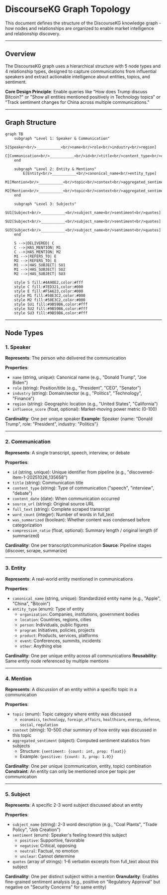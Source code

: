 # DiscourseKG Graph Topology

This document defines the structure of the DiscourseKG knowledge graph - how nodes and relationships are organized to enable market intelligence and relationship discovery.

---

## Overview

The DiscourseKG graph uses a hierarchical structure with 5 node types and 4 relationship types, designed to capture communications from influential speakers and extract actionable intelligence about entities, topics, and sentiment.

**Core Design Principle**: Enable queries like "How does Trump discuss Bitcoin?" or "Show all entities mentioned positively in Technology topics" or "Track sentiment changes for China across multiple communications."

---

## Graph Structure

```mermaid
graph TB
    subgraph "Level 1: Speaker & Communication"
        S[Speaker<br/>___________<br/>name<br/>role<br/>industry<br/>region]
        C[Communication<br/>___________<br/>id<br/>title<br/>content_type<br/>content_date<br/>source_url<br/>full_text<br/>word_count<br/>was_summarized<br/>compression_ratio]
    end
    
    subgraph "Level 2: Entity & Mentions"
        E[Entity<br/>___________<br/>canonical_name<br/>entity_type]
        M1[Mention<br/>___________<br/>topic<br/>context<br/>aggregated_sentiment]
        M2[Mention<br/>___________<br/>topic<br/>context<br/>aggregated_sentiment]
    end
    
    subgraph "Level 3: Subjects"
        SU1[Subject<br/>___________<br/>subject_name<br/>sentiment<br/>quotes]
        SU2[Subject<br/>___________<br/>subject_name<br/>sentiment<br/>quotes]
        SU3[Subject<br/>___________<br/>subject_name<br/>sentiment<br/>quotes]
    end
    
    S -->|DELIVERED| C
    C -->|HAS_MENTION| M1
    C -->|HAS_MENTION| M2
    M1 -->|REFERS_TO| E
    M2 -->|REFERS_TO| E
    M1 -->|HAS_SUBJECT| SU1
    M1 -->|HAS_SUBJECT| SU2
    M2 -->|HAS_SUBJECT| SU3
    
    style S fill:#4A90E2,color:#fff
    style C fill:#7ED321,color:#000
    style E fill:#F5A623,color:#000
    style M1 fill:#50E3C2,color:#000
    style M2 fill:#50E3C2,color:#000
    style SU1 fill:#9B59B6,color:#fff
    style SU2 fill:#9B59B6,color:#fff
    style SU3 fill:#9B59B6,color:#fff
```

---

## Node Types

### 1. Speaker
**Represents**: The person who delivered the communication

**Properties**:
- `name` (string, unique): Canonical name (e.g., "Donald Trump", "Joe Biden")
- `role` (string): Position/title (e.g., "President", "CEO", "Senator")
- `industry` (string): Domain/sector (e.g., "Politics", "Technology", "Finance")
- `region` (string): Geographic location (e.g., "United States", "California")
- `influence_score` (float, optional): Market-moving power metric (0-100)

**Cardinality**: One per unique speaker
**Example**: Speaker {name: "Donald Trump", role: "President", industry: "Politics"}

---

### 2. Communication
**Represents**: A single transcript, speech, interview, or debate

**Properties**:
- `id` (string, unique): Unique identifier from pipeline (e.g., "discovered-item-1-20251026_135658")
- `title` (string): Communication title
- `content_type` (string): Type of communication ("speech", "interview", "debate")
- `content_date` (date): When communication occurred
- `source_url` (string): Original source URL
- `full_text` (string): Complete scraped transcript
- `word_count` (integer): Number of words in full_text
- `was_summarized` (boolean): Whether content was condensed before categorization
- `compression_ratio` (float, optional): Summary length / original length (if summarized)

**Cardinality**: One per transcript/communication
**Source**: Pipeline stages (discover, scrape, summarize)

---

### 3. Entity
**Represents**: A real-world entity mentioned in communications

**Properties**:
- `canonical_name` (string, unique): Standardized entity name (e.g., "Apple", "China", "Bitcoin")
- `entity_type` (enum): Type of entity
  - `organization`: Companies, institutions, government bodies
  - `location`: Countries, regions, cities
  - `person`: Individuals, public figures
  - `program`: Initiatives, policies, projects
  - `product`: Products, services, platforms
  - `event`: Conferences, summits, incidents
  - `other`: Anything else

**Cardinality**: One per unique entity across all communications
**Reusability**: Same entity node referenced by multiple mentions

---

### 4. Mention
**Represents**: A discussion of an entity within a specific topic in a communication

**Properties**:
- `topic` (enum): Topic category where entity was discussed
  - `economics`, `technology`, `foreign_affairs`, `healthcare`, `energy`, `defense`, `social`, `regulation`
- `context` (string): 10-500 char summary of how entity was discussed in this topic
- `aggregated_sentiment` (object): Computed sentiment statistics from subjects
  - Structure: `{sentiment: {count: int, prop: float}}`
  - Example: `{positive: {count: 3, prop: 1.0}}`

**Cardinality**: One per unique (communication, entity, topic) combination
**Constraint**: An entity can only be mentioned once per topic per communication

---

### 5. Subject
**Represents**: A specific 2-3 word subject discussed about an entity

**Properties**:
- `subject_name` (string): 2-3 word description (e.g., "Coal Plants", "Trade Policy", "Job Creation")
- `sentiment` (enum): Speaker's feeling toward this subject
  - `positive`: Supportive, favorable
  - `negative`: Critical, opposing
  - `neutral`: Factual, no emotion
  - `unclear`: Cannot determine
- `quotes` (array of strings): 1-6 verbatim excerpts from full_text about this subject

**Cardinality**: One per distinct subject within a mention
**Granularity**: Enables fine-grained sentiment analysis (e.g., positive on "Regulatory Approval" but negative on "Security Concerns" for same entity)


